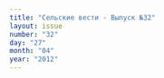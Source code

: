 ```yaml
---
title: "Сельские вести - Выпуск №32"
layout: issue
number: "32"
day: "27"
month: "04"
year: "2012"
---
```

